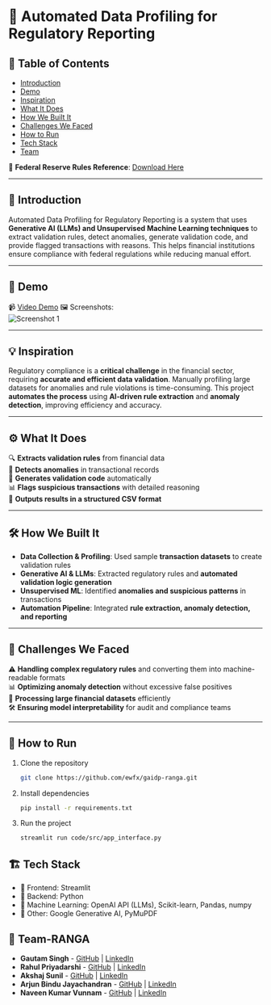 # 🚀 Automated Data Profiling for Regulatory Reporting  

## 📌 Table of Contents  
- [Introduction](#-introduction)  
- [Demo](#-demo)  
- [Inspiration](#-inspiration)  
- [What It Does](#-what-it-does)  
- [How We Built It](#-how-we-built-it)  
- [Challenges We Faced](#-challenges-we-faced)  
- [How to Run](#-how-to-run)  
- [Tech Stack](#-tech-stack)  
- [Team](#-team)  

📄 **Federal Reserve Rules Reference**: [Download Here](https://www.federalreserve.gov/apps/reportingforms/Download/DownloadAttachment?guid=83c6e71a-86c2-40b6-a9a5-16e15ca7d2d8)  

---

## 🎯 Introduction  
Automated Data Profiling for Regulatory Reporting is a system that uses **Generative AI (LLMs) and Unsupervised Machine Learning techniques** to extract validation rules, detect anomalies, generate validation code, and provide flagged transactions with reasons. This helps financial institutions ensure compliance with federal regulations while reducing manual effort.  

---

## 🎥 Demo  
📹 [Video Demo](https://drive.google.com/file/d/1M4ebD24i0dekWVtgFMmWI-alsDmeS1JS/view?usp=sharing) 
🖼️ Screenshots:  
![Screenshot 1](link-to-image)  

---

## 💡 Inspiration  
Regulatory compliance is a **critical challenge** in the financial sector, requiring **accurate and efficient data validation**. Manually profiling large datasets for anomalies and rule violations is time-consuming. This project **automates the process** using **AI-driven rule extraction** and **anomaly detection**, improving efficiency and accuracy.  

---

## ⚙️ What It Does  
🔍 **Extracts validation rules** from financial data  
🚨 **Detects anomalies** in transactional records  
📝 **Generates validation code** automatically  
📊 **Flags suspicious transactions** with detailed reasoning  
📎 **Outputs results in a structured CSV format**  

---

## 🛠️ How We Built It  
- **Data Collection & Profiling**: Used sample **transaction datasets** to create validation rules  
- **Generative AI & LLMs**: Extracted regulatory rules and **automated validation logic generation**  
- **Unsupervised ML**: Identified **anomalies and suspicious patterns** in transactions  
- **Automation Pipeline**: Integrated **rule extraction, anomaly detection, and reporting**  

---

## 🚧 Challenges We Faced  
⚠️ **Handling complex regulatory rules** and converting them into machine-readable formats  
📊 **Optimizing anomaly detection** without excessive false positives  
💾 **Processing large financial datasets** efficiently  
🛠️ **Ensuring model interpretability** for audit and compliance teams  

---


## 🏃 How to Run  
1. Clone the repository  
   ```sh
   git clone https://github.com/ewfx/gaidp-ranga.git

2. Install dependencies  
   ```sh
   pip install -r requirements.txt  

   ```
3. Run the project  
   ```sh
   streamlit run code/src/app_interface.py
   ```

## 🏗️ Tech Stack
- 🔹 Frontend: Streamlit
- 🔹 Backend: Python
- 🔹 Machine Learning: OpenAI API (LLMs), Scikit-learn, Pandas, numpy
- 🔹 Other: Google Generative AI, PyMuPDF


## 👥 Team-RANGA
- **Gautam Singh** - [GitHub](https://github.com/gautamdevloper) | [LinkedIn](https://www.linkedin.com/in/gautam-singh-1707/)
- **Rahul Priyadarshi** - [GitHub](https://github.com/rahulp99) | [LinkedIn](https://www.linkedin.com/in/rahul-pr99/)
- **Akshaj Sunil** - [GitHub](https://github.com/akshajsunil) | [LinkedIn](https://www.linkedin.com/in/akshaj-sunil-ba219a179/)
- **Arjun Bindu Jayachandran** - [GitHub](https://github.com/Arjun-B-J) | [LinkedIn](https://www.linkedin.com/in/arjun-bindu-jayachandran-76741a185/)
- **Naveen Kumar Vunnam** - [GitHub](https://github.com/Naveen219) | [LinkedIn](https://www.linkedin.com/in/naveen-kumar-vunnam-9a064b177/)
